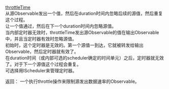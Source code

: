 [throttleTime](http://reactivex.io/rxjs/class/es6/Observable.js~Observable.html#instance-method-throttleTime)  
从源Observable发出一个值，然后在duration时间内忽略后续的源值，然后重复这个过程。  
让一个值通过，然后在下一个duration时间内忽略源值。  
当内部定时器无效时，throttleTime发出源Observable的值在输出Observable中，并且当定时器有效时忽略源值。  
初始时，这个定时器是无效的。第一个源值一到达，它就被转发给输出Observable，然后定时器就有效了。  
在duration时间（或内部可选的scheduler确定的时间单元）之后，定时器就无效了。对于下一个源值这个过程会重复。  
可选择用IScheduler来管理定时器。  

返回： 一个执行throttle操作来限制源发出数据速率的Observable。
